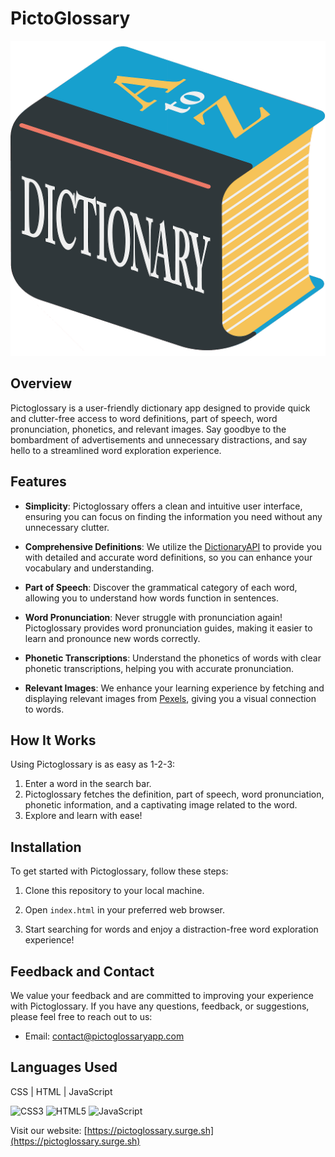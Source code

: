 # PictoGlossary

![Pictoglossary Logo](./dictionary.png)

## Overview

Pictoglossary is a user-friendly dictionary app designed to provide quick and clutter-free access to word definitions, part of speech, word pronunciation, phonetics, and relevant images. Say goodbye to the bombardment of advertisements and unnecessary distractions, and say hello to a streamlined word exploration experience.

## Features

- **Simplicity**: Pictoglossary offers a clean and intuitive user interface, ensuring you can focus on finding the information you need without any unnecessary clutter.

- **Comprehensive Definitions**: We utilize the [DictionaryAPI](https://dictionaryapi.dev/) to provide you with detailed and accurate word definitions, so you can enhance your vocabulary and understanding.

- **Part of Speech**: Discover the grammatical category of each word, allowing you to understand how words function in sentences.

- **Word Pronunciation**: Never struggle with pronunciation again! Pictoglossary provides word pronunciation guides, making it easier to learn and pronounce new words correctly.

- **Phonetic Transcriptions**: Understand the phonetics of words with clear phonetic transcriptions, helping you with accurate pronunciation.

- **Relevant Images**: We enhance your learning experience by fetching and displaying relevant images from [Pexels](https://www.pexels.com/api/), giving you a visual connection to words.

## How It Works

Using Pictoglossary is as easy as 1-2-3:

1. Enter a word in the search bar.
2. Pictoglossary fetches the definition, part of speech, word pronunciation, phonetic information, and a captivating image related to the word.
3. Explore and learn with ease!

## Installation

To get started with Pictoglossary, follow these steps:

1. Clone this repository to your local machine.

2. Open `index.html` in your preferred web browser.

3. Start searching for words and enjoy a distraction-free word exploration experience!

## Feedback and Contact

We value your feedback and are committed to improving your experience with Pictoglossary. If you have any questions, feedback, or suggestions, please feel free to reach out to us:

- Email: [contact@pictoglossaryapp.com](mailto:contact@pictoglossaryapp.com)

## Languages Used

CSS | HTML | JavaScript

![CSS3](https://img.shields.io/badge/css3-%231572B6.svg?style=for-the-badge&logo=css3&logoColor=white) ![HTML5](https://img.shields.io/badge/html5-%23E34F26.svg?style=for-the-badge&logo=html5&logoColor=white) ![JavaScript](https://img.shields.io/badge/javascript-%23323330.svg?style=for-the-badge&logo=javascript&logoColor=%23F7DF1E)

Visit our website: [https://pictoglossary.surge.sh](https://pictoglossary.surge.sh)
